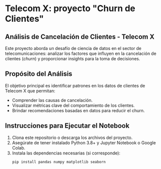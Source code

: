 # Telecom X: proyecto "Churn de Clientes"

## Análisis de Cancelación de Clientes - Telecom X

Este proyecto aborda un desafío de ciencia de datos en el sector de telecomunicaciones: analizar los factores que influyen en la cancelación de clientes (_churn_) y proporcionar insights para la toma de decisiones.

## Propósito del Análisis

El objetivo principal es identificar patrones en los datos de clientes de Telecom X que permitan:

- Comprender las causas de cancelación.
- Visualizar métricas clave del comportamiento de los clientes.
- Brindar recomendaciones basadas en datos para reducir el churn.

## Instrucciones para Ejecutar el Notebook

1. Clona este repositorio o descarga los archivos del proyecto.
2. Asegúrate de tener instalado Python 3.8+ y Jupyter Notebook o Google Colab.
3. Instala las dependencias necesarias (si corresponde):
   ```bash
   pip install pandas numpy matplotlib seaborn
   ```
